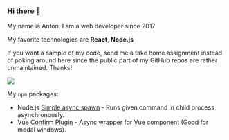 ### Hi there 👋

My name is Anton.
I am a web developer since 2017

My favorite technologies are **React**, **Node.js**

If you want a sample of my code, send me a take home assignment instead of poking around here since the public part of my GitHub repos are rather unmaintained.
Thanks!

<a href="https://www.codewars.com/users/Antohan" target="_blank" rel="noopener noreferer"><img src="https://www.codewars.com/users/Antohan/badges/small"></a>

My `npm` packages:
- Node.js [Simple async spawn](https://github.com/Antohan/simple-async-spawn) - Runs given command in child process asynchronously.
- Vue [Confirm Plugin](https://github.com/Antohan/vue-confirm-plugin) - Async wrapper for Vue component (Good for modal windows).
